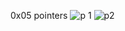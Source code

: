 0x05 pointers 
![p 1](https://user-images.githubusercontent.com/113608901/226547284-42b6df2d-1eeb-4892-9d86-05e026fb7beb.jpg)
![p2](https://user-images.githubusercontent.com/113608901/226547298-b93632a3-25ca-490f-a513-df93fc0541ab.png)
